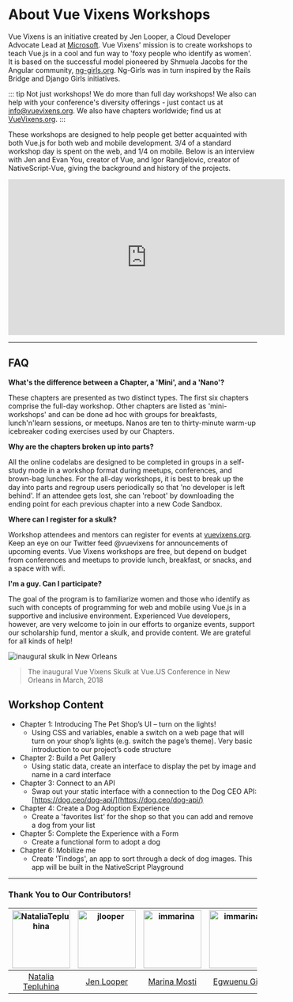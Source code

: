 # About Vue Vixens Workshops

Vue Vixens is an initiative created by Jen Looper, a Cloud Developer Advocate Lead at [Microsoft](https://www.microsoft.com). Vue Vixens' mission is to create workshops to teach Vue.js in a cool and fun way to 'foxy people who identify as women'. It is based on the successful model pioneered by Shmuela Jacobs for the Angular community, [ng-girls.org](http://www.ng-girls.org). Ng-Girls was in turn inspired by the Rails Bridge and Django Girls initiatives.

::: tip Not just workshops!
We do more than full day workshops! We also can help with your conference's diversity offerings - just contact us at [info@vuevixens.org](mailto:info@vuevixens.org). We also have chapters worldwide; find us at [VueVixens.org](https://vuevixens.org).
:::

These workshops are designed to help people get better acquainted with both Vue.js for both web and mobile development. 3/4 of a standard workshop day is spent on the web, and 1/4 on mobile. Below is an interview with Jen and Evan You, creator of Vue, and Igor Randjelovic, creator of NativeScript-Vue, giving the background and history of the projects.

<iframe width="560" height="315" src="https://www.youtube.com/embed/jFsmrudIFmI" frameborder="0" allow="autoplay; encrypted-media" allowfullscreen></iframe>

---

## FAQ

**What's the difference between a Chapter, a 'Mini', and a 'Nano'?**

These chapters are presented as two distinct types. The first six chapters comprise the full-day workshop. Other chapters are listed as 'mini-workshops' and can be done ad hoc with groups for breakfasts, lunch'n'learn sessions, or meetups. Nanos are ten to thirty-minute warm-up icebreaker coding exercises used by our Chapters.

**Why are the chapters broken up into parts?**

All the online codelabs are designed to be completed in groups in a self-study mode in a workshop format during meetups, conferences, and brown-bag lunches. For the all-day workshops, it is best to break up the day into parts and regroup users periodically so that 'no developer is left behind'. If an attendee gets lost, she can 'reboot' by downloading the ending point for each previous chapter into a new Code Sandbox.

**Where can I register for a skulk?**

Workshop attendees and mentors can register for events at [vuevixens.org](https://www.vuevixens.org). Keep an eye on our Twitter feed @vuevixens for announcements of upcoming events. Vue Vixens workshops are free, but depend on budget from conferences and meetups to provide lunch, breakfast, or snacks, and a space with wifi.

**I'm a guy. Can I participate?**

The goal of the program is to familiarize women and those who identify as such with concepts of programming for web and mobile using Vue.js in a supportive and inclusive environment. Experienced Vue developers, however, are very welcome to join in our efforts to organize events, support our scholarship fund, mentor a skulk, and provide content. We are grateful for all kinds of help!

![inaugural skulk in New Orleans](./images/inaugural_skulk.jpg)

> The inaugural Vue Vixens Skulk at Vue.US Conference in New Orleans in March, 2018

## Workshop Content

-   Chapter 1: Introducing The Pet Shop’s UI – turn on the lights!
    -   Using CSS and variables, enable a switch on a web page that will turn on your shop’s lights (e.g. switch the page’s theme). Very basic introduction to our project’s code structure
-   Chapter 2: Build a Pet Gallery
    -   Using static data, create an interface to display the pet by image and name in a card interface
-   Chapter 3: Connect to an API
    -   Swap out your static interface with a connection to the Dog CEO API: [https://dog.ceo/dog-api/](https://dog.ceo/dog-api/)
-   Chapter 4: Create a Dog Adoption Experience
    -   Create a 'favorites list' for the shop so that you can add and remove a dog from your list
-   Chapter 5: Complete the Experience with a Form
    -   Create a functional form to adopt a dog
-   Chapter 6: Mobilize me
    -   Create 'Tindogs', an app to sort through a deck of dog images. This app will be built in the NativeScript Playground

---

### Thank You to Our Contributors!

| [<img alt="NataliaTepluhina" src="https://avatars0.githubusercontent.com/u/18719025?v=4&s=117" width="117">](https://github.com/NataliaTepluhina) | [<img alt="jlooper" src="https://avatars2.githubusercontent.com/u/1450004?v=4&s=117" width="117">](https://github.com/jlooper) | [<img alt="immarina" src="https://avatars2.githubusercontent.com/u/14843771?v=4&s=117" width="117">](https://github.com/immarina) | [<img alt="immarina" src="https://avatars2.githubusercontent.com/u/17781315?v=4&s=117" width="117">](https://github.com/lauragift21)
| :--: |:--: |:--: |:--:
[Natalia Tepluhina](https://github.com/NataliaTepluhina)                                              |[Jen Looper](https://github.com/jlooper)|[Marina Mosti](https://github.com/immarina)|[Egwuenu Gift](https://github.com/lauragift21)

